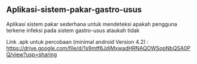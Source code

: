 ## Aplikasi-sistem-pakar-gastro-usus
Aplikasi sistem pakar sederhana untuk mendeteksi apakah pengguna terkene infeksi pada sistem gastro-usus ataukah tidak

Link .apk untuk percobaan (minimal android Version 4.2) : https://drive.google.com/file/d/1s9mtf6JdjMxwadHRNAQOWSopNbQSA0PQ/view?usp=sharing
